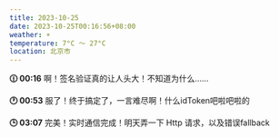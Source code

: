 ```yaml
---
title: 2023-10-25
date: 2023-10-25T00:16:56+08:00
weather: ☀️
temperature: 7°C ～ 27°C
location: 北京市
---
```


**🕧 00:16** 啊！签名验证真的让人头大！不知道为什么……

**🕐 00:53** 服了！终于搞定了，一言难尽啊！什么idToken吧啦吧啦的

**🕒 03:07** 完美！实时通信完成！明天弄一下 Http 请求，以及错误fallback